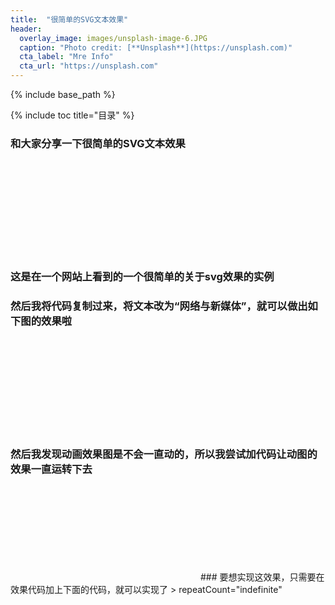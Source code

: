 ```yaml
---
title:  "很简单的SVG文本效果"
header:
  overlay_image: images/unsplash-image-6.JPG
  caption: "Photo credit: [**Unsplash**](https://unsplash.com)"
  cta_label: "Mre Info"
  cta_url: "https://unsplash.com"
---
```


{% include base_path %}

{% include toc title="目录" %}


### 和大家分享一下很简单的SVG文本效果

<html>
<body>

<svg xmlns="http://www.w3.org/2000/svg" version="1.1">
  <g transform="translate(100,100)"> 
    <text id="TextElement" x="0" y="0" style="font-family:Verdana;font-size:24; visibility:hidden"> It's SVG'
      <set attributeName="visibility" attributeType="CSS" to="visible" begin="1s" dur="5s" fill="freeze" />
      <animateMotion path="M 0 0 L 100 100" begin="1s" dur="5s" fill="freeze" />
      <animateTransform attributeName="transform" attributeType="XML" type="rotate" from="-30" to="0" begin="1s" dur="5s" fill="freeze" /> 
      <animateTransform attributeName="transform" attributeType="XML" type="scale" from="1" to="3" additive="sum" begin="1s" dur="5s" fill="freeze" /> 
    </text> 
  </g> 
</svg>

</body>
</html>

### 这是在一个网站上看到的一个很简单的关于svg效果的实例
### 然后我将代码复制过来，将文本改为“网络与新媒体”，就可以做出如下图的效果啦


<html>
<body>

<svg xmlns="http://www.w3.org/2000/svg" version="1.1">
  <g transform="translate(100,100)"> 
    <text id="TextElement" x="0" y="0" style="font-family:Verdana;font-size:24; visibility:hidden"> 网络与新媒体
      <set attributeName="visibility" attributeType="CSS" to="visible" begin="1s" dur="5s" fill="freeze" />
      <animateMotion path="M 0 0 L 100 100" begin="1s" dur="5s" fill="freeze" />
      <animateTransform attributeName="transform" attributeType="XML" type="rotate" from="-30" to="0" begin="1s" dur="5s" fill="freeze" /> 
      <animateTransform attributeName="transform" attributeType="XML" type="scale" from="1" to="3" additive="sum" begin="1s" dur="5s" fill="freeze" /> 
    </text> 
  </g> 
</svg>

</body>
</html>

### 然后我发现动画效果图是不会一直动的，所以我尝试加代码让动图的效果一直运转下去

<html>
<body>

<svg xmlns="http://www.w3.org/2000/svg" version="1.1">
  <g transform="translate(100,100)"> 
    <text id="TextElement" x="0" y="0" style="font-family:Verdana;font-size:24; visibility:hidden"> 网络与新媒体
      <set attributeName="visibility" attributeType="CSS" to="visible" begin="1s" dur="5s" fill="freeze" repeatCount="indefinite" />
      <animateMotion path="M 0 0 L 100 100" begin="1s" dur="5s" fill="freeze" repeatCount="indefinite" />
      <animateTransform attributeName="transform" attributeType="XML" type="rotate" from="-30" to="0" begin="1s" dur="5s" fill="freeze" repeatCount="indefinite" /> 
      <animateTransform attributeName="transform" attributeType="XML" type="scale" from="1" to="3" additive="sum" begin="1s" dur="5s" fill="freeze" repeatCount="indefinite" /> 
    </text> 
  </g> 
</svg>

</body>
</html>
### 要想实现这效果，只需要在效果代码加上下面的代码，就可以实现了
> repeatCount="indefinite"